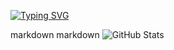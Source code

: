 
[![Typing SVG](https://readme-typing-svg.herokuapp.com?font=Orbitron&size=22&duration=3500&color=00FF00&background=0D1117&lines=FRONT-END+DEVELOPER;ALWAYS+LEARNING)](https://git.io/typing-svg) 

markdown
markdown
![GitHub Stats](https://github-readme-stats.vercel.app/api?username=Friday-Blessed&show_icons=true&theme=dark&bg_color=000000&title_color=00FFFF&text_color=FFFFFF&icon_color=00FF00&border_color=00FFFF&hide_border=false)
